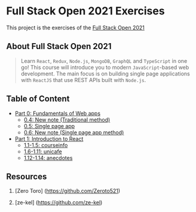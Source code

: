 # Full Stack Open 2021 Exercises
 
This project is the exercises of the [Full Stack Open 2021](https://fullstackopen.com/ "fullstackopen") 

## About Full Stack Open 2021

> Learn `React`, `Redux`, `Node.js`, `MongoDB`, `GraphQL` and `TypeScript` in one go! This course will introduce you to modern `JavaScript`-based web development. The main focus is on building single page applications with `ReactJS` that use REST APIs built with `Node.js`.

## Table of Content

- [Part 0: Fundamentals of Web apps](./part0)
  - [0.4: New note (Traditional method)](part0/0.4)
  - [0.5: Single page app](part0/0.5)
  - [0.6: New note (Single page app method)](part0/0.6)
- [Part 1: Introduction to React](./part1)
  - [1.1-1.5: courseinfo](part1/courseinfo)
  - [1.6-1.11: unicafe](part1/unicafe)
  - [1.12-1.14: anecdotes](part1/anecdotes)

## Resources

1. [Zero Toro] (https://github.com/Zeroto521)

2. [ze-kel] (https://github.com/ze-kel)
